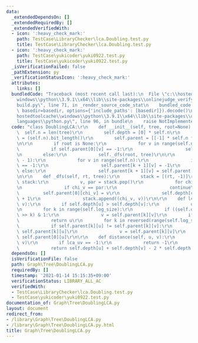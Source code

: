 ```yaml
---
data:
  _extendedDependsOn: []
  _extendedRequiredBy: []
  _extendedVerifiedWith:
  - icon: ':heavy_check_mark:'
    path: TestCase\LibraryChecker\lca.Doubling.test.py
    title: TestCase\LibraryChecker\lca.Doubling.test.py
  - icon: ':heavy_check_mark:'
    path: TestCase\yukicoder\yuki0922.test.py
    title: TestCase\yukicoder\yuki0922.test.py
  _isVerificationFailed: false
  _pathExtension: py
  _verificationStatusIcon: ':heavy_check_mark:'
  attributes:
    links: []
  bundledCode: "Traceback (most recent call last):\n  File \"c:\\hostedtoolcache\\\
    windows\\python\\3.9.1\\x64\\lib\\site-packages\\onlinejudge_verify\\documentation\\\
    build.py\", line 71, in _render_source_code_stat\n    bundled_code = language.bundle(stat.path,\
    \ basedir=basedir, options={'include_paths': [basedir]}).decode()\n  File \"c:\\\
    hostedtoolcache\\windows\\python\\3.9.1\\x64\\lib\\site-packages\\onlinejudge_verify\\\
    languages\\python.py\", line 96, in bundle\n    raise NotImplementedError\nNotImplementedError\n"
  code: "class DoublingLCA:\r\n    def __init__(self, tree, root=None):\r\n      \
    \  self.n = len(tree)\r\n        self.depth = [0] * self.n\r\n        self.log_size\
    \ = (self.n).bit_length()\r\n        self.parent = [[-1] * self.n for i in range(self.log_size)]\r\
    \n\r\n        if root is None:\r\n            for v in range(self.n):\r\n    \
    \            if self.parent[0][v] == -1:\r\n                    self._dfs(v, tree)\r\
    \n        else:\r\n            self._dfs(root, tree)\r\n\r\n        for k in range(self.log_size\
    \ - 1):\r\n            for v in range(self.n):\r\n                if self.parent[k][v]\
    \ == -1:\r\n                    self.parent[k + 1][v] = -1\r\n               \
    \ else:\r\n                    self.parent[k + 1][v] = self.parent[k][self.parent[k][v]]\r\
    \n\r\n    def _dfs(self, rt, tree):\r\n        stack = [(rt, -1)]\r\n        while\
    \ stack:\r\n            v, par = stack.pop()\r\n            for chi_v in tree[v]:\r\
    \n                if chi_v == par:\r\n                    continue\r\n       \
    \         self.parent[0][chi_v] = v\r\n                self.depth[chi_v] = self.depth[v]\
    \ + 1\r\n                stack.append((chi_v, v))\r\n\r\n    def lca(self, u,\
    \ v):\r\n        if self.depth[u] > self.depth[v]:\r\n            u, v = v, u\r\
    \n        for k in range(self.log_size):\r\n            if ((self.depth[v] - self.depth[u])\
    \ >> k) & 1:\r\n                v = self.parent[k][v]\r\n        if u == v:\r\n\
    \            return u\r\n        for k in reversed(range(self.log_size)):\r\n\
    \            if self.parent[k][u] != self.parent[k][v]:\r\n                u =\
    \ self.parent[k][u]\r\n                v = self.parent[k][v]\r\n        return\
    \ self.parent[0][u]\r\n\r\n    def distance(self, u, v):\r\n        lca_uv = self.lca(u,\
    \ v)\r\n        if lca_uv == -1:\r\n            return -1\r\n        else:\r\n\
    \            return self.depth[u] + self.depth[v] - 2 * self.depth[lca_uv]\r\n"
  dependsOn: []
  isVerificationFile: false
  path: Graph\Tree\DoublingLCA.py
  requiredBy: []
  timestamp: '2021-01-14 15:15:35+09:00'
  verificationStatus: LIBRARY_ALL_AC
  verifiedWith:
  - TestCase\LibraryChecker\lca.Doubling.test.py
  - TestCase\yukicoder\yuki0922.test.py
documentation_of: Graph\Tree\DoublingLCA.py
layout: document
redirect_from:
- /library\Graph\Tree\DoublingLCA.py
- /library\Graph\Tree\DoublingLCA.py.html
title: Graph\Tree\DoublingLCA.py
---
```

